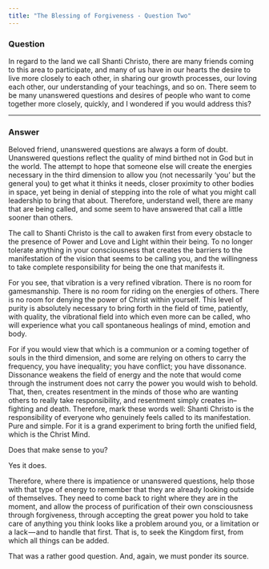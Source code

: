 ```yaml
---
title: "The Blessing of Forgiveness - Question Two"
---
```


### Question

In regard to the land we call Shanti Christo, there are
many friends coming to this area to participate, and many of us have in
our hearts the desire to live more closely to each other, in sharing our
growth processes, our loving each other, our understanding of your
teachings, and so on. There seem to be many unanswered questions and
desires of people who want to come together more closely, quickly, and I
wondered if you would address this?

---

### Answer

Beloved friend, unanswered questions are always a form of doubt. Unanswered
questions reflect the quality of mind birthed not in God but in the world. The attempt
to hope that someone else will create the energies necessary in the third dimension to
allow you (not necessarily ‘you’ but the general you) to get what it thinks it needs,
closer proximity to other bodies in space, yet being in denial of stepping into the role
of what you might call leadership to bring that about. Therefore, understand well,
there are many that are being called, and some seem to have answered that call a little
sooner than others.

The call to Shanti Christo is the call to awaken first from every
obstacle to the presence of Power and Love and Light within their being.
To no longer tolerate anything in your consciousness that creates the
barriers to the manifestation of the vision that seems to be calling
you, and the willingness to take complete responsibility for being the
one that manifests it.

For you see, that vibration is a very refined vibration. There is no
room for gamesmanship. There is no room for riding on the energies of
others. There is no room for denying the power of Christ within
yourself. This level of purity is absolutely necessary to bring forth in
the field of time, patiently, with quality, the vibrational field into
which even more can be called, who will experience what you call
spontaneous healings of mind, emotion and body.

For if you would view that which is a communion or a coming together of
souls in the third dimension, and some are relying on others to carry
the frequency, you have inequality; you have conflict; you have
dissonance. Dissonance weakens the field of energy and the note that
would come through the instrument does not carry the power you would
wish to behold. That, then, creates resentment in the minds of those who
are wanting others to really take responsibility, and resentment simply
creates in&ndash;fighting and death. Therefore, mark these words well:
Shanti Christo is the responsibility of everyone who genuinely feels
called to its manifestation. Pure and simple. For it is a grand
experiment to bring forth the unified field, which is the Christ Mind.

Does that make sense to you?

Yes it does.

Therefore, where there is impatience or unanswered questions, help those
with that type of energy to remember that they are already looking
outside of themselves. They need to come back to right where they are in
the moment, and allow the process of purification of their own
consciousness through forgiveness, through accepting the great power you
hold to take care of anything you think looks like a problem around you,
or a limitation or a lack &ndash;&ndash; and to handle that first. That
is, to seek the Kingdom first, from which all things can be added.

That was a rather good question. And, again, we must ponder its source.

